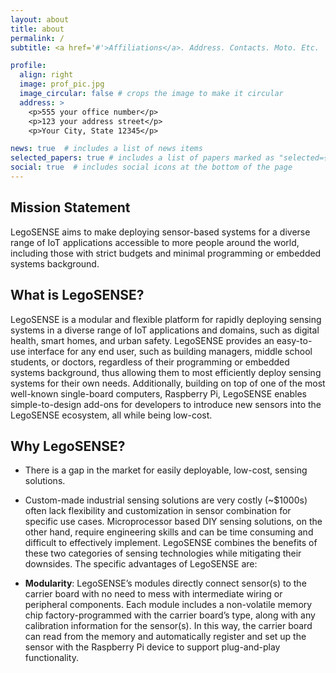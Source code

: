 ```yaml
---
layout: about
title: about
permalink: /
subtitle: <a href='#'>Affiliations</a>. Address. Contacts. Moto. Etc.

profile:
  align: right
  image: prof_pic.jpg
  image_circular: false # crops the image to make it circular
  address: >
    <p>555 your office number</p>
    <p>123 your address street</p>
    <p>Your City, State 12345</p>

news: true  # includes a list of news items
selected_papers: true # includes a list of papers marked as "selected={true}"
social: true  # includes social icons at the bottom of the page
---
```


## Mission Statement 
LegoSENSE aims to make deploying sensor-based systems for a diverse range of IoT applications accessible to more people around the world, including those with strict budgets and minimal programming or embedded systems background.  

## What is LegoSENSE?
LegoSENSE is a modular and flexible platform for rapidly deploying sensing systems in a diverse range of IoT applications and domains, such as digital health, smart homes, and urban safety. LegoSENSE provides an easy-to-use interface for any end user, such as building managers, middle school students, or doctors, regardless of their programming or embedded systems background, thus allowing them to most efficiently deploy sensing systems for their own needs. Additionally, building on top of one of the most well-known single-board computers, Raspberry Pi, LegoSENSE enables simple-to-design add-ons for developers to introduce new sensors into the LegoSENSE ecosystem, all while being low-cost. 


## Why LegoSENSE? 
* There is a gap in the market for easily deployable, low-cost, sensing solutions.

* Custom-made industrial sensing solutions are very costly (~$1000s) often lack flexibility and customization in sensor combination for specific use cases. Microprocessor based DIY sensing solutions, on the other hand, require engineering skills and can be time consuming and difficult to effectively implement. LegoSENSE combines the benefits of these two categories of sensing technologies while mitigating their downsides. The specific advantages of LegoSENSE are:

* **Modularity**: LegoSENSE’s modules directly connect sensor(s) to the carrier board with no need to mess with intermediate wiring or peripheral components. Each module includes a non-volatile memory chip factory-programmed with the carrier board’s type, along with any calibration information for the sensor(s). In this way, the carrier board can read from the memory and automatically register and set up the sensor with the Raspberry Pi device to support plug-and-play functionality.


